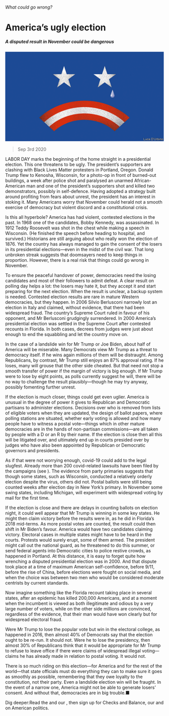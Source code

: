 ###### What could go wrong?

# America’s ugly election 

##### A disputed result in November could be dangerous 

![image](images/20200905_LDD001_0.jpg) 

> Sep 3rd 2020 

LABOR DAY marks the beginning of the home straight in a presidential election. This one threatens to be ugly. The president’s supporters are clashing with Black Lives Matter protesters in Portland, Oregon. Donald Trump flew to Kenosha, Wisconsin, for a photo-op in front of burned-out buildings, a week after police shot and paralysed an unarmed African-American man and one of the president’s supporters shot and killed two demonstrators, possibly in self-defence. Having adopted a strategy built around profiting from fears about unrest, the president has an interest in stoking it. Many Americans worry that November could herald not a smooth exercise of democracy but violent discord and a constitutional crisis.

Is this all hyperbole? America has had violent, contested elections in the past. In 1968 one of the candidates, Bobby Kennedy, was assassinated. In 1912 Teddy Roosevelt was shot in the chest while making a speech in Wisconsin. (He finished the speech before heading to hospital, and survived.) Historians are still arguing about who really won the election of 1876. Yet the country has always managed to gain the consent of the losers in its presidential elections—even in the midst of the civil war. That long unbroken streak suggests that doomsayers need to keep things in proportion. However, there is a real risk that things could go wrong in November.


To ensure the peaceful handover of power, democracies need the losing candidates and most of their followers to admit defeat. A clear result on polling day helps a lot: the losers may hate it, but they accept it and start preparing for the next election. When the result is unclear, a backup system is needed. Contested election results are rare in mature Western democracies, but they happen. In 2006 Silvio Berlusconi narrowly lost an election in Italy and claimed, without evidence, that there had been widespread fraud. The country’s Supreme Court ruled in favour of his opponent, and Mr Berlusconi grudgingly surrendered. In 2000 America’s presidential election was settled in the Supreme Court after contested recounts in Florida. In both cases, decrees from judges were just about enough to end the squabbling and let the country move on.

In the case of a landslide win for Mr Trump or Joe Biden, about half of America will be miserable. Many Democrats view Mr Trump as a threat to democracy itself. If he wins again millions of them will be distraught. Among Republicans, by contrast, Mr Trump still enjoys an 87% approval rating. If he loses, many will grouse that the other side cheated. But that need not stop a smooth transfer of power if the margin of victory is big enough. If Mr Trump were to lose by eight points, as polls currently suggest he will, there will be no way to challenge the result plausibly—though he may try anyway, possibly fomenting further unrest.

If the election is much closer, things could get even uglier. America is unusual in the degree of power it gives to Republican and Democratic partisans to administer elections. Decisions over who is removed from lists of eligible voters when they are updated, the design of ballot papers, where polling stations are situated, whether early voting is allowed and how many people have to witness a postal vote—things which in other mature democracies are in the hands of non-partisan commissions—are all taken by people with a D or an R by their name. If the election is close then all this will be litigated over, and ultimately end up in courts presided over by judges who have also been appointed by Republican or Democratic governors and presidents.

As if that were not worrying enough, covid-19 could add to the legal slugfest. Already more than 200 covid-related lawsuits have been filed by the campaigns (see ). The evidence from party primaries suggests that though some states, such as Wisconsin, conducted a relatively orderly election despite the virus, others did not. Postal ballots were still being counted weeks after election day in New York’s primary. In November some swing states, including Michigan, will experiment with widespread voting by mail for the first time.

If the election is close and there are delays in counting ballots on election night, it could well appear that Mr Trump is winning in some key states. He might then claim victory before the results were in, as he did in Florida’s 2018 mid-terms. As more postal votes are counted, the result could then shift in Mr Biden’s favour. America would have two candidates claiming victory. Electoral cases in multiple states might have to be heard in the courts. Protests would surely erupt, some of them armed. The president might call out the national guard, as he threatened to do this summer, or send federal agents into Democratic cities to police restive crowds, as happened in Portland. At this distance, it is easy to forget quite how wrenching a disputed presidential election was in 2000. And that dispute took place at a time of maximum American self-confidence, before 9/11, before the rise of China, before elections were fought on social media, and when the choice was between two men who would be considered moderate centrists by current standards.

Now imagine something like the Florida recount taking place in several states, after an epidemic has killed 200,000 Americans, and at a moment when the incumbent is viewed as both illegitimate and odious by a very large number of voters, while on the other side millions are convinced, regardless of the evidence, that their man would have won clearly but for widespread electoral fraud.

Were Mr Trump to lose the popular vote but win in the electoral college, as happened in 2016, then almost 40% of Democrats say that the election ought to be re-run. It should not. Were he to lose the presidency, then almost 30% of Republicans think that it would be appropriate for Mr Trump to refuse to leave office if there were claims of widespread illegal voting—claims he has already made in relation to postal voting. It would not.

There is so much riding on this election—for America and for the rest of the world—that state officials must do everything they can to make sure it goes as smoothly as possible, remembering that they owe loyalty to the constitution, not their party. Even a landslide election win will be fraught. In the event of a narrow one, America might not be able to generate losers’ consent. And without that, democracies are in big trouble.■

Dig deeper:Read the  and our , then sign up for Checks and Balance, our  and  on American politics.

